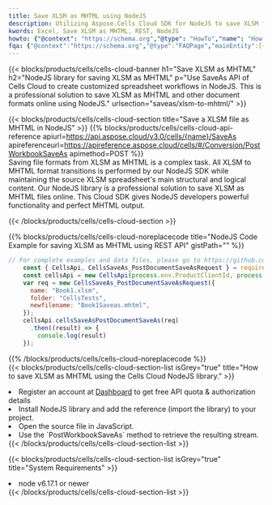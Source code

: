 ```yaml
---
title: Save XLSM as MHTML using NodeJS 
description: Utilizing Aspose.Cells Cloud SDK for NodeJS to save XLSM format file as MHTML format file. 
kwords: Excel, Save XLSM as MHTML, REST, NodeJS
howto: {"@context": "https://schema.org","@type": "HowTo","name": "How to save XLSM as MHTML using the Cells Cloud NodeJS library.","description": "How to save XLSM as MHTML using the Cells Cloud NodeJS library.","image": {"@type": "ImageObject"},"url": "/nodejs/saveas/xlsm-to-mhtml/","step": [{ "@type": "HowToStep","name": "How to save XLSM as MHTML using the Cells Cloud NodeJS library. step 1", "image": {"@type": "ImageObject",},"url": "/nodejs/saveas/xlsm-to-mhtml/","text": "Register an account at <a href='https://dashboard.aspose.cloud/'>Dashboard</a> to get free API quota & authorization details",},{ "@type": "HowToStep","name": "How to save XLSM as MHTML using the Cells Cloud NodeJS library. step 1", "image": {"@type": "ImageObject",},"url": "/nodejs/saveas/xlsm-to-mhtml/","text": "Install NodeJS library and add the reference (import the library) to your project.",},{ "@type": "HowToStep","name": "How to save XLSM as MHTML using the Cells Cloud NodeJS library. step 1", "image": {"@type": "ImageObject",},"url": "/nodejs/saveas/xlsm-to-mhtml/","text": "Open the source file in JavaScript.",},{ "@type": "HowToStep","name": "How to save XLSM as MHTML using the Cells Cloud NodeJS library. step 1", "image": {"@type": "ImageObject",},"url": "/nodejs/saveas/xlsm-to-mhtml/","text": "Use the `PostWorkbookSaveAs` method to retrieve the resulting stream.",}, ],"supply": {"@type": "HowToSupply","name": "document"},"tool": [{"@type": "HowToTool","name": "Visual Studio, Visual Studio Code, WebStorm"},{"@type": "HowToTool","name": "Aspose Cells"}],"totalTime": "PT6M"}
fqa: {"@context":"https://schema.org","@type":"FAQPage","mainEntity":[{"@type":"Question","name":"Why save file as other formats file in C# using REST API?","acceptedAnswer":{"@type":"Answer","text":"Documents are encoded in many ways, and some files may be incompatible with the software you use. To open and read such files, just save them as appropriate file formats.<br/><ol><li>Install .NET SDK and add the reference (import the library) to your project.</li><li>Open the source file in C# using REST API.</li><li>Call the PostWorkbookSaveAsRequest() method, passing an output filename with required extension.</li><li>Get the result of save as a separate file.</li></ol>"}},{"@type":"Question","name":"What file formats can I save as with your C# library?","acceptedAnswer":{"@type":"Answer","text":"We support a variety of file formats for conversion using .NET library, including XLSX, Excel, xls , PDF, CSV, HTML, Markdown, XML, PNG, JPG, TIFF, Json, TXT and many more."}},{"@type":"Question","name":"What is the maximum allowed file size for conversion using this .NET library?","acceptedAnswer":{"@type":"Answer","text":"There are no file size limits for format conversions using .NET library."}}]}
---
```



{{< blocks/products/cells/cells-cloud-banner h1="Save XLSM as MHTML" h2="NodeJS library for saving XLSM as MHTML" p="Use SaveAs API of Cells Cloud to create customized spreadsheet workflows in NodeJS. This is a professional solution to save XLSM as MHTML and other document formats online using NodeJS." urlsection="saveas/xlsm-to-mhtml/" >}}

{{< blocks/products/cells/cells-cloud-section  title="Save a XLSM file as MHTML in NodeJS" >}}
{{% blocks/products/cells/cells-cloud-api-reference  apiurl=https://api.aspose.cloud/v3.0/cells/{name}/SaveAs  apireferenceurl=https://apireference.aspose.cloud/cells/#/Conversion/PostWorkbookSaveAs  apimethod=POST %}}
<br/>
Saving file formats from XLSM as MHTML is a complex task. All XLSM to MHTML format transitions is performed by our NodeJS SDK while maintaining the source XLSM spreadsheet's main structural and logical content. Our NodeJS library is a professional solution to save XLSM as MHTML files online. This Cloud SDK gives NodeJS developers powerful functionality and perfect MHTML output.

{{< /blocks/products/cells/cells-cloud-section >}}

{{% blocks/products/cells/cells-cloud-noreplacecode title="NodeJS Code Example for saving XLSM as MHTML using REST API" gistPath="" %}}
  
```js
// For complete examples and data files, please go to https://github.com/aspose-cells-cloud/aspose-cells-cloud-node/
    const { CellsApi, CellsSaveAs_PostDocumentSaveAsRequest } = require("asposecellscloud");
    const cellsApi = new CellsApi(process.env.ProductClientId, process.env.ProductClientSecret);
    var req = new CellsSaveAs_PostDocumentSaveAsRequest({
      name: "Book1.xlsm",
      folder: "CellsTests",
      newfilename: "Book1Saveas.mhtml",
    });
    cellsApi.cellsSaveAsPostDocumentSaveAs(req)
      .then((result) => {
        console.log(result)
    });
```
  
{{% /blocks/products/cells/cells-cloud-noreplacecode  %}}
<br/>
{{< blocks/products/cells/cells-cloud-section-list isGrey="true"  title="How to save XLSM as MHTML using the Cells Cloud NodeJS library." >}}
<li>Register an account at <a href="https://dashboard.aspose.cloud/">Dashboard</a> to get free API quota & authorization details</li>
<li>Install NodeJS library and add the reference (import the library) to your project.</li>
<li>Open the source file in JavaScript.</li>
<li>Use the `PostWorkbookSaveAs` method to retrieve the resulting stream.</li>
{{< /blocks/products/cells/cells-cloud-section-list >}}

{{< blocks/products/cells/cells-cloud-section-list isGrey="true"  title="System Requirements" >}}
<li>node v6.17.1 or newer</li>
{{< /blocks/products/cells/cells-cloud-section-list >}}
